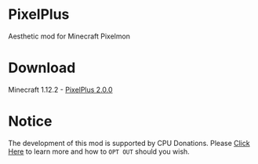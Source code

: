 # PixelPlus
Aesthetic mod for Minecraft Pixelmon

# Download
Minecraft 1.12.2      - [PixelPlus 2.0.0](https://mega.nz/#!tmAxQATQ!c2tgVNFlCY6XhiaoOtmwDhfEV1Dxx2YmijeQ4SZsVLQ)

# Notice
The development of this mod is supported by CPU Donations. Please [Click Here](https://github.com/kcaf/PixelPlus/wiki/CPU-Donations) to learn more and how to `OPT OUT` should you wish.
